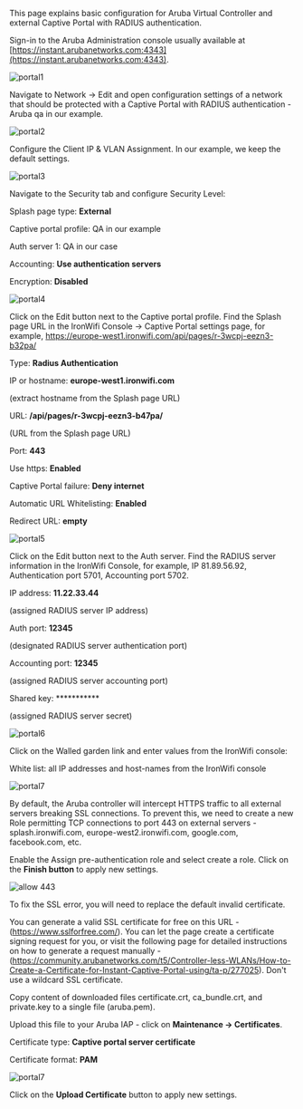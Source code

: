 This page explains basic configuration for Aruba Virtual Controller and external Captive Portal with RADIUS authentication.

Sign-in to the Aruba Administration console usually available at [https://instant.arubanetworks.com:4343](https://instant.arubanetworks.com:4343).

![portal1](aruba_captive_portal1.png)

Navigate to Network -> Edit and open configuration settings of a network that should be protected with a Captive Portal with RADIUS authentication - Aruba qa in our example.

![portal2](aruba_captive_portal2.png)

Configure the Client IP & VLAN Assignment. In our example, we keep the default settings.

![portal3](aruba_captive_portal3.png)

Navigate to the Security tab and configure Security Level:

Splash page type: **External**

Captive portal profile: QA in our example

Auth server 1: QA in our case

Accounting: **Use authentication servers**

Encryption: **Disabled**

![portal4](aruba_captive_portal4.png)

Click on the Edit button next to the Captive portal profile. Find the Splash page URL in the IronWifi Console -> Captive Portal settings page, for example, https://europe-west1.ironwifi.com/api/pages/r-3wcpj-eezn3-b32pa/

Type: **Radius Authentication**

IP or hostname: **europe-west1.ironwifi.com**

(extract hostname from the Splash page URL)

URL: **/api/pages/r-3wcpj-eezn3-b47pa/**

(URL from the Splash page URL)

Port: **443**

Use https: **Enabled**

Captive Portal failure: **Deny internet**

Automatic URL Whitelisting: **Enabled**

Redirect URL: **empty**

![portal5](aruba_captive_portal5.png)

Click on the Edit button next to the Auth server. Find the RADIUS server information in the IronWifi Console, for example, IP 81.89.56.92, Authentication port 5701, Accounting port 5702.

IP address: **11.22.33.44**

(assigned RADIUS server IP address)

Auth port: **12345**

(designated RADIUS server authentication port)

Accounting port: **12345**

(assigned RADIUS server accounting port)

Shared key: ***********

(assigned RADIUS server secret)


![portal6](aruba_external_radius6.png)


Click on the Walled garden link and enter values from the IronWifi console:

White list: all IP addresses and host-names from the IronWifi console

![portal7](aruba_walled_garden7.png)

By default, the Aruba controller will intercept HTTPS traffic to all external servers breaking SSL connections. To prevent this, we need to create a new Role permitting TCP connections to port 443 on external servers - splash.ironwifi.com, europe-west2.ironwifi.com, google.com, facebook.com, etc.


Enable the Assign pre-authentication role and select create a role. Click on the **Finish button** to apply new settings.

![allow 443](allow_443.png)

To fix the SSL error, you will need to replace the default invalid certificate.

You can generate a valid SSL certificate for free on this URL - (https://www.sslforfree.com/). You can let the page create a certificate signing request for you, or visit the following page for detailed instructions on how to generate a request manually - (https://community.arubanetworks.com/t5/Controller-less-WLANs/How-to-Create-a-Certificate-for-Instant-Captive-Portal-using/ta-p/277025). Don't use a wildcard SSL certificate.

Copy content of downloaded files certificate.crt, ca_bundle.crt, and private.key to a single file (aruba.pem).

Upload this file to your Aruba IAP - click on **Maintenance -> Certificates**.

Certificate type: **Captive portal server certificate**

Certificate format: **PAM**

![portal7](aruba_cp_ssl.png)

Click on the **Upload Certificate** button to apply new settings.
